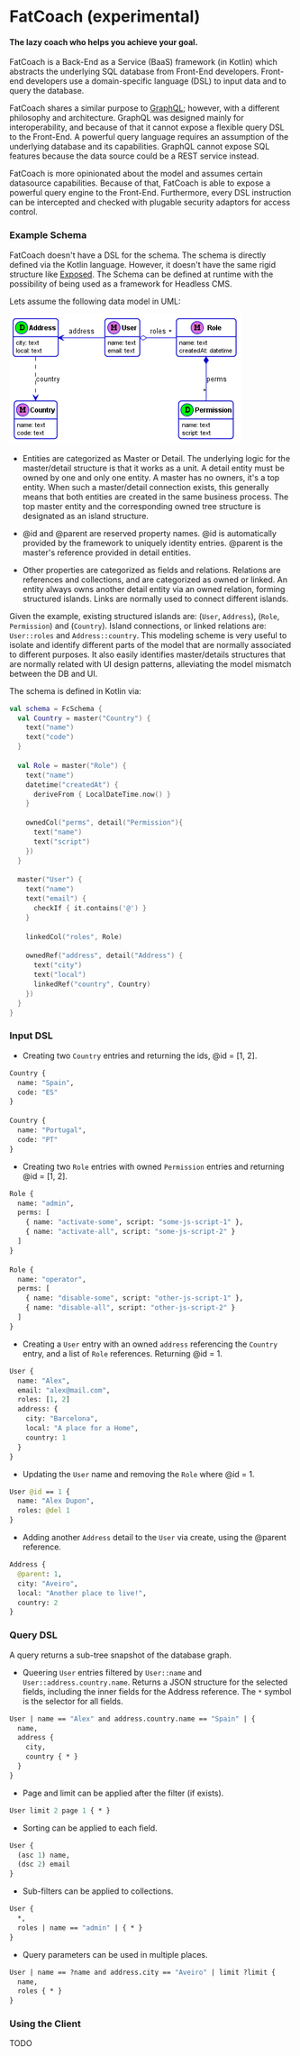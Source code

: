 # FatCoach (experimental)
#### The lazy coach who helps you achieve your goal.
FatCoach is a Back-End as a Service (BaaS) framework (in Kotlin) which abstracts the underlying SQL database from Front-End developers.
Front-end developers use a domain-specific language (DSL) to input data and to query the database. 

FatCoach shares a similar purpose to [GraphQL](https://graphql.org); however, with a different philosophy and architecture. GraphQL was designed mainly for interoperability, and because of that it cannot expose a flexible query DSL to the Front-End. A powerful query language requires an assumption of the underlying database and its capabilities. GraphQL cannot expose SQL features because the data source could be a REST service instead.  

FatCoach is more opinionated about the model and assumes certain datasource capabilities. Because of that, FatCoach is able to expose a powerful query engine to the Front-End. Furthermore, every DSL instruction can be intercepted and checked with plugable security adaptors for access control.

### Example Schema
FatCoach doesn't have a DSL for the schema. The schema is directly defined via the Kotlin language. However, it doesn't have the same rigid structure like [Exposed](https://github.com/JetBrains/Exposed). The Schema can be defined at runtime with the possibility of being used as a framework for Headless CMS.

Lets assume the following data model in UML:

![An Example schema](./docs/Test.png)

* Entities are categorized as Master or Detail. The underlying logic for the master/detail structure is that it works as a unit. A detail entity must be owned by one and only one entity. A master has no owners, it's a top entity. When such a master/detail connection exists, this generally means that both entities are created in the same business process. The top master entity and the corresponding owned tree structure is designated as an island structure. 

* @id and @parent are reserved property names. @id is automatically provided by the framework to uniquely identity entries. @parent is the master's reference provided in detail entities.

* Other properties are categorized as fields and relations. Relations are references and collections, and are categorized as owned or linked. An entity always owns another detail entity via an owned relation, forming structured islands. Links are normally used to connect different islands.     

Given the example, existing structured islands are: (```User```, ```Address```), (```Role```, ```Permission```) and (```Country```). Island connections, or linked relations are: ```User::roles``` and ```Address::country```.
This modeling scheme is very useful to isolate and identify different parts of the model that are normally associated to different purposes. It also easily identifies master/details structures that are normally related with UI design patterns, alleviating the model mismatch between the DB and UI.

The schema is defined in Kotlin via:
```kotlin
val schema = FcSchema {
  val Country = master("Country") {
    text("name")
    text("code")
  }

  val Role = master("Role") {
    text("name")
    datetime("createdAt") {
      deriveFrom { LocalDateTime.now() }
    }

    ownedCol("perms", detail("Permission"){
      text("name")
      text("script")
    })
  }

  master("User") {
    text("name")
    text("email") {
      checkIf { it.contains('@') }
    }

    linkedCol("roles", Role)

    ownedRef("address", detail("Address") {
      text("city")
      text("local")
      linkedRef("country", Country)
    })
  }
}
```

### Input DSL
* Creating two ```Country``` entries and returning the ids, @id = [1, 2].
```graphql
Country {
  name: "Spain",
  code: "ES"
}

Country {
  name: "Portugal",
  code: "PT"
}
```

* Creating two ```Role``` entries with owned ```Permission``` entries and returning @id = [1, 2].
```graphql
Role {
  name: "admin",
  perms: [
    { name: "activate-some", script: "some-js-script-1" },
    { name: "activate-all", script: "some-js-script-2" }
  ]
}

Role {
  name: "operator",
  perms: [
    { name: "disable-some", script: "other-js-script-1" },
    { name: "disable-all", script: "other-js-script-2" }
  ]
}
```

* Creating a ```User``` entry with an owned ```address``` referencing the ```Country``` entry, and a list of ```Role``` references. Returning @id = 1.
```graphql
User {
  name: "Alex",
  email: "alex@mail.com",
  roles: [1, 2]
  address: {
    city: "Barcelona",
    local: "A place for a Home",
    country: 1
  }
}
```

* Updating the ```User``` name and removing the ```Role``` where @id = 1.
```graphql
User @id == 1 {
  name: "Alex Dupon",
  roles: @del 1
}
```

* Adding another ```Address``` detail to the ```User``` via create, using the @parent reference.
```graphql
Address {
  @parent: 1,
  city: "Aveiro",
  local: "Another place to live!",
  country: 2
}
```

### Query DSL
A query returns a sub-tree snapshot of the database graph. 

* Queering ```User``` entries filtered by ```User::name``` and ```User::address.country.name```. Returns a JSON structure for the selected fields, including the inner fields for the Address reference. The ```*``` symbol is the selector for all fields. 
```graphql
User | name == "Alex" and address.country.name == "Spain" | {
  name,
  address {
    city,
    country { * }
  }
}
```

* Page and limit can be applied after the filter (if exists).
```graphql
User limit 2 page 1 { * }
```

* Sorting can be applied to each field.
```graphql
User {
  (asc 1) name,
  (dsc 2) email
}
```

* Sub-filters can be applied to collections.
```graphql
User {
  *,
  roles | name == "admin" | { * }
}
```

* Query parameters can be used in multiple places.
```graphql
User | name == ?name and address.city == "Aveiro" | limit ?limit {
  name,
  roles { * }
}
```

### Using the Client
TODO
